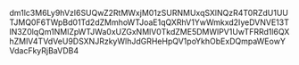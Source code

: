 dm1lc3M6Ly9hVzl6SUQwZ2RtMWxjM01zSURNMUxqSXlNQzR4T0RZdU1UUTJMQ0F6TWpBd01Td2dZMmhoWTJoaE1qQXRhV1YwWmkxd2IyeDVNVE13TlN3Z0lqQm1NMlZpWTJWa0xUZGxNMlV0TkdZME5DMWlPV1UwTFRRd1l6QXhZMlV4TVdVeU9DSXNJRzkyWlhJdGRHeHpQV1poYkhObExDQmpaWEowYVdacFkyRjBaVDB4
